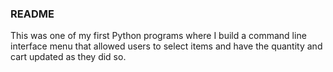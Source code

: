 ### README

This was one of my first Python programs where I build a command line interface menu that allowed users to select items and have the quantity and cart updated as they did so. 

